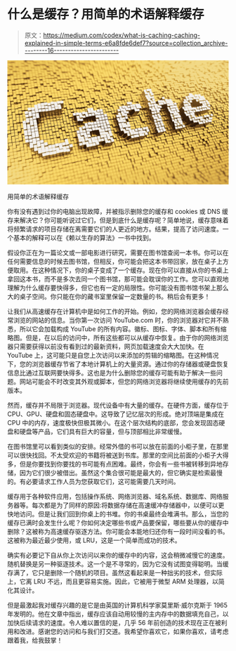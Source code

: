 # 什么是缓存？用简单的术语解释缓存

> 原文：<https://medium.com/codex/what-is-caching-caching-explained-in-simple-terms-e6a8fde6def7?source=collection_archive---------16----------------------->

![](img/56f67f33f8d2646edaa03098b9b9844d.png)

用简单的术语解释缓存

你有没有遇到过你的电脑出现故障，并被指示删除您的缓存和 cookies 或 DNS 缓存来解决它？你可能听说过它们，但是到底什么是缓存呢？简单地说，缓存意味着将频繁请求的项目存储在离需要它们的人更近的地方。结果，提高了访问速度。一个基本的解释可以在《赖以生存的算法》一书中找到。

假设你正在为一篇论文或一部电影进行研究，需要在图书馆查阅一本书。你可以在任何需要信息的时候去图书馆，但相反，你可能会把这本书带回家，放在桌子上方便取用。在这种情况下，你的桌子变成了一个缓存。现在你可以直接从你的书桌上拿回这本书，而不是多次去同一个图书馆，那可能会耽误你的工作。您可以直观地理解为什么缓存要快得多，但它也有一定的局限性。你可能没有图书馆书架上那么大的桌子空间。你只能在你的藏书室里保留一定数量的书。稍后会有更多！

让我们从高速缓存在计算机中是如何工作的开始。例如，您的网络浏览器会缓存经常浏览的网站的信息。当你第一次访问 YouTube.com 时，你的浏览器对它并不熟悉，所以它会加载构成 YouTube 的所有内容。徽标、图标、字体、脚本和所有缩略图。但是，在以后的访问中，所有这些都可以从缓存中恢复。由于你的网络浏览器只需要获得以前没有看到过的最新资料，网页加载速度会大大加快。在 YouTube 上，这可能只是自您上次访问以来添加的剪辑的缩略图。在这种情况下，您的浏览器缓存节省了本地计算机上的大量资源。通过你的存储器或硬盘恢复信息比通过互联网要快得多。这也是为什么删除您的缓存可能有助于解决一些问题。网站可能会不时改变其外观或脚本，但您的网络浏览器将继续使用缓存的先前版本。

然而，缓存并不局限于浏览器。现代设备中有大量的缓存。在硬件方面，缓存位于 CPU、GPU、硬盘和固态硬盘中。这导致了记忆层次的形成。绝对顶端是集成在 CPU 中的内存，速度极快但极其微小。在这个层次结构的底部，您会发现固态硬盘和硬盘等产品，它们具有巨大的容量，但与顶部相比非常缓慢。

在图书馆里可以看到类似的安排。经常外借的书可以放在前面的小柜子里，在那里可以很快找回。不太受欢迎的书籍将被送到书库。那里的空间比前面的小柜子大得多，但是你要找到你要找的书可能有点困难。最终，你会有一些书被转移到异地存储，因为它们很少被借出。虽然这个集合很可能是最大的，但它确实是检索最慢的。有必要请求工作人员为您获取它们，这可能需要几天时间。

缓存用于各种软件应用，包括操作系统、网络浏览器、域名系统、数据库、网络服务器等。每次都是为了同样的原因:将数据存储在高速缓冲存储器中，以便可以更快地访问。但是让我们回到你桌上的书堆。你的书桌最终会堆满书。那么，当您的缓存已满时会发生什么呢？你如何决定哪些书或产品要保留，哪些要从你的缓存中删除？这被称为高速缓存驱逐方法。你可能会本能地归还你有一段时间没看的书。这被称为最近最少使用，或 LRU，这是一个简单而成功的技术。

确实有必要记下自从你上次访问以来你的缓存中的内容，这会稍微减慢它的速度。随机替换是另一种驱逐技术。这一个是不寻常的，因为它没有试图变得聪明。当缓存满了，它只是删除一个随机的项目。虽然这看起来是一种拙劣的技术，但实际上，它离 LRU 不远，而且更容易实施。因此，它被用于微型 ARM 处理器，以简化其设计。

但是最激起我对缓存兴趣的是它是由英国的计算机科学家莫里斯·威尔克斯于 1965 年发明的。他在文章中指出，缓存应该自动用较慢的主内存中的数据填充自己，以加快后续请求的速度。令人难以置信的是，几乎 56 年前创造的技术现在正在被利用和改进。感谢您的访问和与我们打交道。我希望你喜欢它，如果你喜欢，请考虑跟着我，给我鼓掌！
